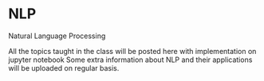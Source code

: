 # NLP
Natural Language Processing

All the topics taught in the class will be posted here with implementation on jupyter notebook
Some extra information about NLP and their applications will be uploaded on regular basis.
